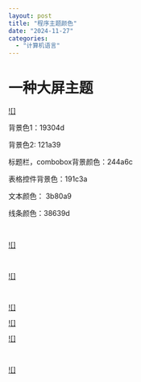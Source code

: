 ```yaml
---
layout: post
title: "程序主题颜色"
date: "2024-11-27"
categories: 
  - "计算机语言"
---
```


# 一种大屏主题

[![]](http://127.0.0.1/?attachment_id=5425)

背景色1：19304d

背景色2: 121a39

标题栏，combobox背景颜色：244a6c

表格控件背景色：191c3a

文本颜色： 3b80a9

线条颜色：38639d

 

[![]](http://127.0.0.1/?attachment_id=5431)

 

[![]](http://127.0.0.1/?attachment_id=5433)

 

[![]](http://127.0.0.1/?attachment_id=5435)

[![]](http://127.0.0.1/?attachment_id=5436)

[![]](http://127.0.0.1/?attachment_id=5437)

 

[![]](http://127.0.0.1/?attachment_id=5438)
